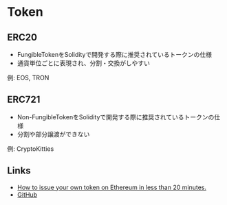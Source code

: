 # Token

## ERC20

* FungibleTokenをSolidityで開発する際に推奨されているトークンの仕様
* 通貨単位ごとに表現され、分割・交換がしやすい

例: EOS, TRON

## ERC721

* Non-FungibleTokenをSolidityで開発する際に推奨されているトークンの仕様
* 分割や部分譲渡ができない

例: CryptoKitties

## Links

* [How to issue your own token on Ethereum in less than 20 minutes.](https://medium.com/bitfwd/how-to-issue-your-own-token-on-ethereum-in-less-than-20-minutes-ac1f8f022793)
* [GitHub](https://github.com/bitfwdcommunity/Issue-your-own-ERC20-token)

